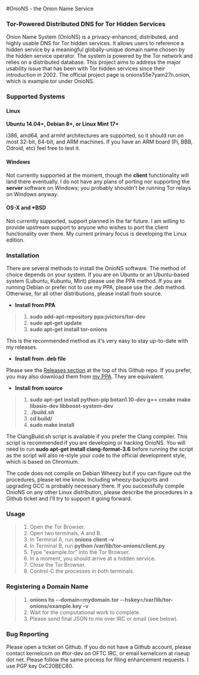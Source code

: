 #OnioNS - the Onion Name Service
### Tor-Powered Distributed DNS for Tor Hidden Services

Onion Name System (OnioNS) is a privacy-enhanced, distributed, and highly usable DNS for Tor hidden services. It allows users to reference a hidden service by a meaningful globally-unique domain name chosen by the hidden service operator. The system is powered by the Tor network and relies on a distributed database. This project aims to address the major usability issue that has been with Tor hidden services since their introduction in 2002. The official project page is onions55e7yam27n.onion, which is example.tor under OnioNS.

### Supported Systems

#### Linux

**Ubuntu 14.04+, Debian 8+, or Linux Mint 17+**

i386, amd64, and armhf architectures are supported, so it should run on most 32-bit, 64-bit, and ARM machines. If you have an ARM board (Pi, BBB, Odroid, etc) feel free to test it.

#### Windows

Not currently supported at the moment, though the **client** functionality will land there eventually. I do not have any plans of porting nor supporting the **server** software on Windows; you probably shouldn't be running Tor relays on Windows anyway.

#### OS-X and *BSD

Not currently supported, support planned in the far future. I am willing to provide upstream support to anyone who wishes to port the client functionality over there. My current primary focus is developing the Linux edition.

### Installation

There are several methods to install the OnioNS software. The method of choice depends on your system. If you are on Ubuntu or an Ubuntu-based system (Lubuntu, Kubuntu, Mint) please use the PPA method. If you are running Debian or prefer not to use my PPA, please use the .deb method. Otherwise, for all other distributions, please install from source.

* **Install from PPA**

> 1. **sudo add-apt-repository ppa:jvictors/tor-dev**
> 2. **sudo apt-get update**
> 3. **sudo apt-get install tor-onions**

This is the recommended method as it's very easy to stay up-to-date with my releases.

* **Install from .deb file**

Please see the [Releases section](https://github.com/Jesse-V/OnioNS/releases) at the top of this Github repo. If you prefer, you may also download them from [my PPA](https://launchpad.net/~jvictors/+archive/tor-dev/+packages). They are equivalent.

* **Install from source**

> 1. **sudo apt-get install python-pip botan1.10-dev g++ cmake make libasio-dev libboost-system-dev**
> 2. **./build.sh**
> 3. **cd build/**
> 4. **sudo make install**

The ClangBuild.sh script is available if you prefer the Clang compiler. This script is recommended if you are developing or hacking OnioNS. You will need to run **sudo apt-get install clang-format-3.6** before running the script as the script will also re-style your code to the official development style, which is based on Chromium.

The code does not compile on Debian Wheezy but if you can figure out the procedures, please let me know. Including wheezy-backports and upgrading GCC is probably necessary there. If you successfully compile OnioNS on any other Linux distribution, please describe the procedures in a Github ticket and I'll try to support it going forward.

### Usage

> 1. Open the Tor Browser.
> 2. Open two terminals, A and B.
> 3. In Terminal A, run **onions client -v**
> 4. In Terminal B, run **python /var/lib/tor-onions/client.py**
> 5. Type "example.tor" into the Tor Browser.
> 6. In a moment, you should arrive at a hidden service.
> 7. Close the Tor Browser.
> 8. Control-C the processes in both terminals.

### Registering a Domain Name

> 1. **onions hs --domain=mydomain.tor --hskey=/var/lib/tor-onions/example.key -v**
> 2. Wait for the computational work to complete.
> 3. Please send final JSON to me over IRC or email (see below).

### Bug Reporting

Please open a ticket on Github. If you do not have a Github account, please contact kernelcorn on #tor-dev on OFTC IRC, or email kernelcorn at riseup dot net. Please follow the same process for filing enhancement requests. I use PGP key 0xC20BEC80.
